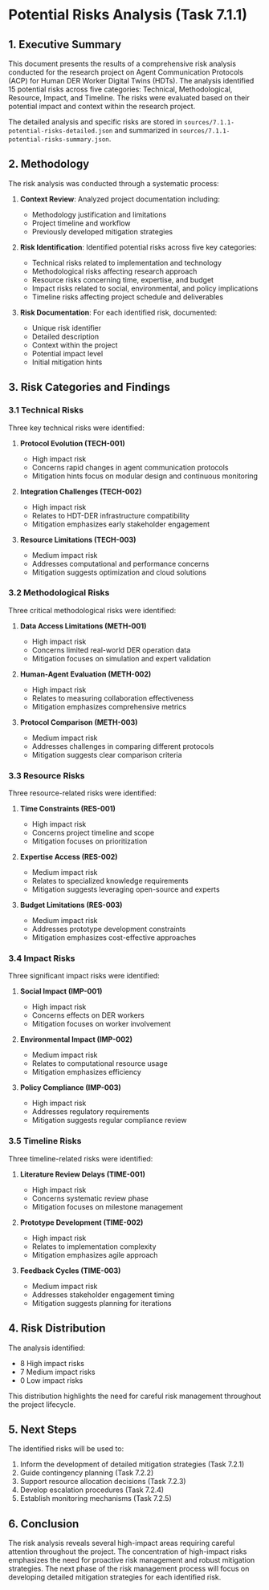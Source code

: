 # Potential Risks Analysis (Task 7.1.1)

## 1. Executive Summary

This document presents the results of a comprehensive risk analysis conducted for the research project on Agent Communication Protocols (ACP) for Human DER Worker Digital Twins (HDTs). The analysis identified 15 potential risks across five categories: Technical, Methodological, Resource, Impact, and Timeline. The risks were evaluated based on their potential impact and context within the research project.

The detailed analysis and specific risks are stored in `sources/7.1.1-potential-risks-detailed.json` and summarized in `sources/7.1.1-potential-risks-summary.json`.

## 2. Methodology

The risk analysis was conducted through a systematic process:

1. **Context Review**: Analyzed project documentation including:
   - Methodology justification and limitations
   - Project timeline and workflow
   - Previously developed mitigation strategies

2. **Risk Identification**: Identified potential risks across five key categories:
   - Technical risks related to implementation and technology
   - Methodological risks affecting research approach
   - Resource risks concerning time, expertise, and budget
   - Impact risks related to social, environmental, and policy implications
   - Timeline risks affecting project schedule and deliverables

3. **Risk Documentation**: For each identified risk, documented:
   - Unique risk identifier
   - Detailed description
   - Context within the project
   - Potential impact level
   - Initial mitigation hints

## 3. Risk Categories and Findings

### 3.1 Technical Risks

Three key technical risks were identified:

1. **Protocol Evolution (TECH-001)**
   - High impact risk
   - Concerns rapid changes in agent communication protocols
   - Mitigation hints focus on modular design and continuous monitoring

2. **Integration Challenges (TECH-002)**
   - High impact risk
   - Relates to HDT-DER infrastructure compatibility
   - Mitigation emphasizes early stakeholder engagement

3. **Resource Limitations (TECH-003)**
   - Medium impact risk
   - Addresses computational and performance concerns
   - Mitigation suggests optimization and cloud solutions

### 3.2 Methodological Risks

Three critical methodological risks were identified:

1. **Data Access Limitations (METH-001)**
   - High impact risk
   - Concerns limited real-world DER operation data
   - Mitigation focuses on simulation and expert validation

2. **Human-Agent Evaluation (METH-002)**
   - High impact risk
   - Relates to measuring collaboration effectiveness
   - Mitigation emphasizes comprehensive metrics

3. **Protocol Comparison (METH-003)**
   - Medium impact risk
   - Addresses challenges in comparing different protocols
   - Mitigation suggests clear comparison criteria

### 3.3 Resource Risks

Three resource-related risks were identified:

1. **Time Constraints (RES-001)**
   - High impact risk
   - Concerns project timeline and scope
   - Mitigation focuses on prioritization

2. **Expertise Access (RES-002)**
   - Medium impact risk
   - Relates to specialized knowledge requirements
   - Mitigation suggests leveraging open-source and experts

3. **Budget Limitations (RES-003)**
   - Medium impact risk
   - Addresses prototype development constraints
   - Mitigation emphasizes cost-effective approaches

### 3.4 Impact Risks

Three significant impact risks were identified:

1. **Social Impact (IMP-001)**
   - High impact risk
   - Concerns effects on DER workers
   - Mitigation focuses on worker involvement

2. **Environmental Impact (IMP-002)**
   - Medium impact risk
   - Relates to computational resource usage
   - Mitigation emphasizes efficiency

3. **Policy Compliance (IMP-003)**
   - High impact risk
   - Addresses regulatory requirements
   - Mitigation suggests regular compliance review

### 3.5 Timeline Risks

Three timeline-related risks were identified:

1. **Literature Review Delays (TIME-001)**
   - High impact risk
   - Concerns systematic review phase
   - Mitigation focuses on milestone management

2. **Prototype Development (TIME-002)**
   - High impact risk
   - Relates to implementation complexity
   - Mitigation emphasizes agile approach

3. **Feedback Cycles (TIME-003)**
   - Medium impact risk
   - Addresses stakeholder engagement timing
   - Mitigation suggests planning for iterations

## 4. Risk Distribution

The analysis identified:
- 8 High impact risks
- 7 Medium impact risks
- 0 Low impact risks

This distribution highlights the need for careful risk management throughout the project lifecycle.

## 5. Next Steps

The identified risks will be used to:
1. Inform the development of detailed mitigation strategies (Task 7.2.1)
2. Guide contingency planning (Task 7.2.2)
3. Support resource allocation decisions (Task 7.2.3)
4. Develop escalation procedures (Task 7.2.4)
5. Establish monitoring mechanisms (Task 7.2.5)

## 6. Conclusion

The risk analysis reveals several high-impact areas requiring careful attention throughout the project. The concentration of high-impact risks emphasizes the need for proactive risk management and robust mitigation strategies. The next phase of the risk management process will focus on developing detailed mitigation strategies for each identified risk. 